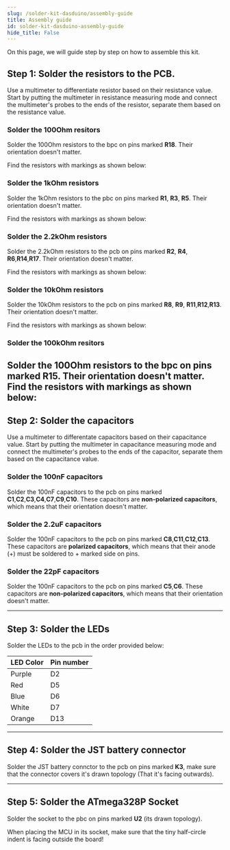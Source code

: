 ```yaml
---
slug: /solder-kit-dasduino/assembly-guide
title: Assembly guide
id: solder-kit-dasduino-assembly-guide 
hide_title: False
---
```

On this page, we will guide step by step on how to assemble this kit.

## Step 1: Solder the resistors to the PCB.
Use a multimeter to differentiate resistor based on their resistance value. Start by putting the multimeter in resistance measuring mode and connect the multimeter's probes to the ends of the resistor, separate them based on the resistance value.

### Solder the 100Ohm resitors
Solder the 100Ohm resistors to the bpc on pins marked **R18**. Their orientation doesn't matter.

Find the resistors with markings as shown below:
<CenteredImage src="/img/dasduinoCORE-solder-kit/100ohm-resistor.jpg" alt="Markings for the 100 Ohm resistor" caption="Markings for the 100 Ohm resistor" width="400px"/>
<CenteredImage src="/img/dasduinoCORE-solder-kit/r18.jpg" alt="Highlighted pins for 100Ohm resistors" caption="Highlighted pins for 100Ohm resistors" width="400px"/>

### Solder the 1kOhm resistors
Solder the 1kOhm resistors to the pbc on pins marked **R1**, **R3**, **R5**. Their orientation doesn't matter.

Find the resistors with markings as shown below:
<CenteredImage src="/img/dasduinoCORE-solder-kit/1kohm-resistor.jpg" alt="Markings for the 1k Ohm resistor" caption="Markings for the 1k Ohm resistor" width="400px"/>

<CenteredImage src="/img/dasduinoCORE-solder-kit/1kR_highlighted.jpg" alt="Highlighted pins for 1k Ohm resistors" caption="Highlighted pins for 1k Ohm resistors" width="400px"/>

### Solder the 2.2kOhm resistors
Solder the 2.2kOhm resistors to the pcb on pins marked **R2**, **R4**, **R6**,**R14**,**R17**. Their orientation doesn't matter. 

Find the resistors with markings as shown below:
<CenteredImage src="/img/dasduinoCORE-solder-kit/2.2kohm-resistor.jpg" alt="Markings for the 330 Ohm resistor" caption="Markings for the 330 Ohm resistor" width="400px"/>

<CenteredImage src="/img/dasduinoCORE-solder-kit/2.2R_highlighted.jpg" alt="Highlighted pins for 2.2kOhm resistors" caption="Highlighted pins for 2.2kOhm resistors" width="400px"/>

### Solder the 10kOhm resistors
Solder the 10kOhm resistors to the pcb on pins marked **R8**, **R9**, **R11**,**R12**,**R13**. Their orientation doesn't matter. 

Find the resistors with markings as shown below:
<CenteredImage src="/img/dasduinoCORE-solder-kit/10kohm-resistor.jpg" alt="Markings for the 10k Ohm resistor" caption="Markings for the 10k Ohm resistor" width="400px"/>

<CenteredImage src="/img/dasduinoCORE-solder-kit/10kR_highlighted.jpg" alt="Highlighted pins for 10k Ohm resistors" caption="Highlighted pins for 10k Ohm resistors" width="400px" />

### Solder the 100kOhm resitors
Solder the 100Ohm resistors to the bpc on pins marked **R15**. Their orientation doesn't matter.
Find the resistors with markings as shown below:
<CenteredImage src="/img/dasduinoCORE-solder-kit/100kohm-resistor.jpg" alt="Markings for the 100k Ohm resistor" caption="Markings for the 100k Ohm resistor" width="400px"/>
<CenteredImage src="/img/dasduinoCORE-solder-kit/r15.jpg" alt="Highlighted pins for 100kOhm resistors" caption="Highlighted pins for 100kOhm resistors" width="400px"/>
---

## Step 2: Solder the capacitors
Use a multimeter to differentate capacitors based on their capacitance value. Start by putting the multimeter in capacitance measuring mode and connect the multimeter's probes to the ends of the capacitor, separate them based on the capacitance value.

### Solder the 100nF capacitors
Solder the 100nF capacitors to the pcb on pins marked **C1**,**C2**,**C3**,**C4**,**C7**,**C9**,**C10**. These capacitors are **non-polarized capacitors**, which means that their orientation doesn't matter.
<CenteredImage src="/img/dasduinoCORE-solder-kit/100FC_highlighted.jpg" alt="Highlighted pins for 100nF capacitors" caption="Highlighted pins for 100nF capacitors" width="400px"/>

### Solder the 2.2uF capacitors
Solder the 100nF capacitors to the pcb on pins marked **C8**,**C11**,**C12**,**C13**. These capacitors are **polarized capacitors**, which means that their anode (+) must be soldered to + marked side on pins.

<CenteredImage src="/img/dasduinoCORE-solder-kit/capacitor-marked.jpg" alt="Marked pins on polarised capacitor" caption="Marked pins on polarised capacitor" width="100%"/>

<CenteredImage src="/img/dasduinoCORE-solder-kit/2.2uFC_highlighted.jpg" alt="Highlighted pins for 2.2uF capacitors" caption="Highlighted pins for 2.2uF capacitors" width="400px"/>

### Solder the 22pF capacitors
Solder the 100nF capacitors to the pcb on pins marked **C5**,**C6**. These capacitors are **non-polarized capacitors**, which means that their orientation doesn't matter.
<CenteredImage src="/img/dasduinoCORE-solder-kit/22pFC_highlighted.jpg" alt="Highlighted pins for 22pF capacitors" caption="Highlighted pins for 22pF capacitors" width="400px"/>

---

## Step 3: Solder the LEDs
Solder the LEDs to the pcb in the order provided below:

| **LED Color** 	| **Pin number** 	|
|---	|---	|
| Purple 	| D2 	|
| Red 	| D5 	|
| Blue 	| D6 	|
| White 	| D7 	|
| Orange 	| D13 	|
<CenteredImage src="/img/dasduinoCORE-solder-kit/led.jpg" alt="Marked pins on LED" caption="Marked pins on LED" width="600px"/>
<CenteredImage src="/img/dasduinoCORE-solder-kit/leds_highlighted.jpg" alt="Highlighted pins for LEDs" caption="Highlighted pins for LEDs" width="400px" />

---

## Step 4: Solder the JST battery connector
Solder the JST battery connctor to the pcb on pins marked **K3**, make sure that the connector covers it's drawn topology (That it's facing outwards).
<CenteredImage src="/img/dasduinoCORE-solder-kit/JST_highlighted.jpg" alt="Highlighted pins for JST battery conncetor" caption="Highlighted pins for JST battery conncetor" width="400px"/>

---

## Step 5: Solder the ATmega328P Socket
Solder the socket to the pbc on pins marked **U2** (its drawn topology).
<CenteredImage src="/img/dasduinoCORE-solder-kit/socket_highlighted.jpg" alt="Highlighted pins for ATmega328 MCU socket" caption="Highlighted pins for ATmega328 MCU socket" width="400px"/>

<WarningBox>When placing the MCU in its socket, make sure that the tiny half-circle indent is facing outside the board! </WarningBox>
